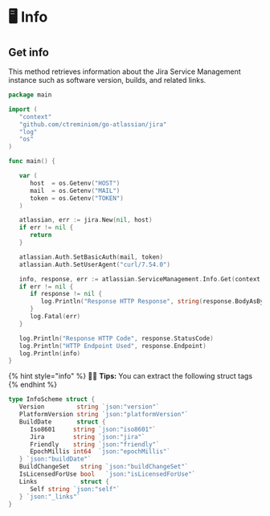 # 🖥️ Info

## Get info

This method retrieves information about the Jira Service Management instance such as software version, builds, and related links.

```go
package main

import (
   "context"
   "github.com/ctreminiom/go-atlassian/jira"
   "log"
   "os"
)

func main() {

   var (
      host  = os.Getenv("HOST")
      mail  = os.Getenv("MAIL")
      token = os.Getenv("TOKEN")
   )

   atlassian, err := jira.New(nil, host)
   if err != nil {
      return
   }

   atlassian.Auth.SetBasicAuth(mail, token)
   atlassian.Auth.SetUserAgent("curl/7.54.0")

   info, response, err := atlassian.ServiceManagement.Info.Get(context.Background())
   if err != nil {
      if response != nil {
         log.Println("Response HTTP Response", string(response.BodyAsBytes))
      }
      log.Fatal(err)
   }

   log.Println("Response HTTP Code", response.StatusCode)
   log.Println("HTTP Endpoint Used", response.Endpoint)
   log.Println(info)
}
```

{% hint style="info" %}
🧚‍♀️ **Tips:** You can extract the following struct tags
{% endhint %}

```go
type InfoScheme struct {
   Version         string `json:"version"`
   PlatformVersion string `json:"platformVersion"`
   BuildDate       struct {
      Iso8601     string `json:"iso8601"`
      Jira        string `json:"jira"`
      Friendly    string `json:"friendly"`
      EpochMillis int64  `json:"epochMillis"`
   } `json:"buildDate"`
   BuildChangeSet   string `json:"buildChangeSet"`
   IsLicensedForUse bool   `json:"isLicensedForUse"`
   Links            struct {
      Self string `json:"self"`
   } `json:"_links"`
}
```

